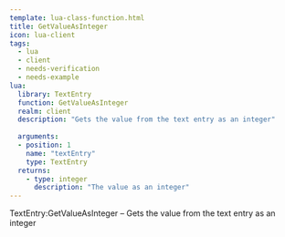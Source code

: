 ```yaml
---
template: lua-class-function.html
title: GetValueAsInteger
icon: lua-client
tags:
  - lua
  - client
  - needs-verification
  - needs-example
lua:
  library: TextEntry
  function: GetValueAsInteger
  realm: client
  description: "Gets the value from the text entry as an integer"
  
  arguments:
  - position: 1
    name: "textEntry"
    type: TextEntry
  returns:
    - type: integer
      description: "The value as an integer"
---
```


<div class="lua__search__keywords">
TextEntry:GetValueAsInteger &#x2013; Gets the value from the text entry as an integer
</div>
